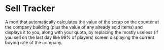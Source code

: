 # Sell Tracker
A mod that automatically calculates the value of the scrap on the counter at the company building (plus the value of any already sold items) and displays it to you, along with your quota, by replacing the mostly useless (if you sell on the last day like 99% of players) screen displaying the current buying rate of the company.